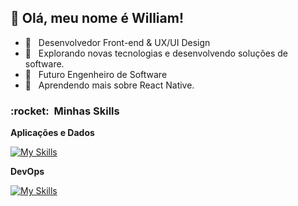 ## 🍕 Olá, meu nome é <strong>William!</strong>
- 🏬 &nbsp; Desenvolvedor Front-end & UX/UI Design
- 🔭 &nbsp; Explorando novas tecnologias e desenvolvendo soluções de software.
- 🧠 &nbsp; Futuro Engenheiro de Software
- 🌱 &nbsp; Aprendendo mais sobre React Native.

<h3> :rocket: &nbsp;Minhas Skills </h3>

**Aplicações e Dados**

  [![My Skills](https://skillicons.dev/icons?i=nodejs,typescript,react,angular,bootstrap,js,html,css)](https://skillicons.dev)
  
**DevOps**

[![My Skills](https://skillicons.dev/icons?i=git,github)](https://skillicons.dev)
